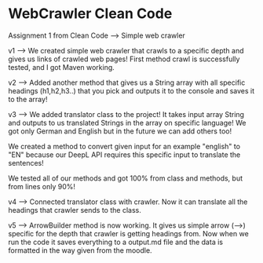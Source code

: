 # WebCrawler Clean Code
 Assignment 1 from Clean Code --> Simple web crawler

v1 -->  We created simple web crawler that crawls to a specific depth and gives us links of crawled web pages!
        First method crawl is successfully tested, and I got Maven working.
        
v2 --> Added another method that gives us a String array with all specific headings (h1,h2,h3..) that you pick and outputs it to the console and saves it to the array!

v3 --> We added translator class to the project! It takes input array String and outputs to us translated Strings in the array on specific language! We got only German and English but in the future we can add others too!

We created a method to convert given input for an example "english" to "EN" because our DeepL API requires this specific input to translate the sentences!

We tested all of our methods and got 100% from class and methods, but from lines only 90%!

v4 --> Connected translator class with crawler. Now it can translate all the headings that crawler sends to the class.

v5 --> ArrowBuilder method is now working. It gives us simple arrow (-->) specific for the depth that crawler is getting headings from. Now when we run the code it saves everything to a output.md file and the data is formatted in the way given from the moodle.
